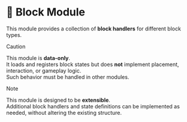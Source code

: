 # 🧱 Block Module

This module provides a collection of **block handlers** for different block types.

> [!CAUTION]
> This module is **data-only**.  
> It loads and registers block states but does **not** implement placement, interaction, or gameplay logic.  
> Such behavior must be handled in other modules.

> [!NOTE]
> This module is designed to be **extensible**.  
> Additional block handlers and state definitions can be implemented as needed, without altering the existing structure.
